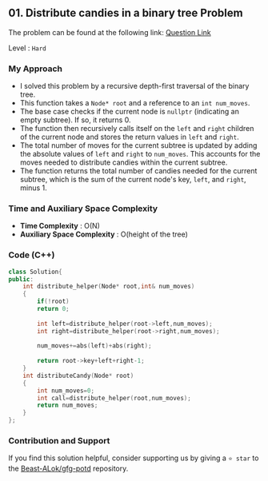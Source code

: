 ## 01. Distribute candies in a binary tree Problem
The problem can be found at the following link: [Question Link](https://www.geeksforgeeks.org/distribute-candies-in-a-binary-tree/1)

Level : `Hard`

### My Approach
- I solved this problem by a recursive depth-first traversal of the binary tree.
- This function takes a `Node* root` and a reference to an `int num_moves`.
- The base case checks if the current node is `nullptr` (indicating an empty subtree). If so, it returns 0.
- The function then recursively calls itself on the `left` and `right` children of the current node and stores the return values in `left` and `right`.
- The total number of moves for the current subtree is updated by adding the absolute values of `left` and `right` to `num_moves`. This accounts for the moves needed to distribute candies within the current subtree.
- The function returns the total number of candies needed for the current subtree, which is the sum of the current node's key, `left`, and `right`, minus 1.
### Time and Auxiliary Space Complexity

- **Time Complexity** : O(N)
- **Auxiliary Space Complexity** : O(height of the tree)

### Code (C++)
```cpp
class Solution{
public:
    int distribute_helper(Node* root,int& num_moves)
    {
        if(!root)
        return 0;
        
        int left=distribute_helper(root->left,num_moves);
        int right=distribute_helper(root->right,num_moves);
        
        num_moves+=abs(left)+abs(right);
        
        return root->key+left+right-1;
    }
    int distributeCandy(Node* root)
    {
        int num_moves=0;
        int call=distribute_helper(root,num_moves);
        return num_moves;
    }
};

```

### Contribution and Support

If you find this solution helpful, consider supporting us by giving a `⭐ star` to the [Beast-ALok/gfg-potd](https://github.com/Beast-ALok/gfg-potd) repository.